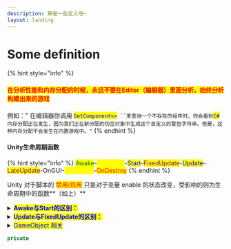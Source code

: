 ```yaml
---
description: 算是一些定义吧~
layout: landing
---
```


# Some definition

{% hint style="info" %}
#### <mark style="color:red;">**在分析性能和内存分配的时候，永远不要在Editor（编辑器）里面分析，始终分析构建出来的游戏**</mark>

例如：" 在编辑器你调用 <mark style="color:blue;">`GetComponent<>`</mark>` ``来查询一个不存在的组件时，你会看到`<mark style="color:blue;">`C#`</mark>`内存分配正在发生，因为我们正在新分配的伪空对象中生成这个自定义的警告字符串。但是，这种内存分配不会发生在内置游戏中。"`
{% endhint %}

#### Unity生命周期函数

{% hint style="info" %}
<mark style="color:green;">Awake</mark>-<mark style="color:yellow;">OnEnable</mark>-<mark style="color:blue;">Start</mark>-<mark style="color:purple;">FixedUpdate</mark>-<mark style="color:blue;">Update</mark>-<mark style="color:purple;">LateUpdate</mark>-OnGUI-<mark style="color:yellow;">OnDisable</mark>-<mark style="color:red;">OnDestroy</mark>
{% endhint %}

Unity 对于脚本的 <mark style="color:red;">禁用/启用</mark> 只是对于变量 enable 的状态改变，受影响的则为生命周期中的函数**（如上）**

<details>

<summary><mark style="color:blue;"><strong>Awake与Start的区别：</strong></mark></summary>

* Awake 在挂载的游戏对象首次激活时候执行，和脚本状态无关
* Start 则在挂载的游戏对象为激活状态且脚本首次激活后在OnEnable函数执行后执行

</details>

<details>

<summary><mark style="color:blue;"><strong>Update与FixedUpdate的区别：</strong></mark></summary>

* Update是每次渲染帧调用一次
* FixedUpdate



</details>

<details>

<summary><mark style="color:blue;">GameObject 相关</mark> </summary>

1. [我们是否保留 Unity自定义 operator == ？](https://blog.unity.com/technology/custom-operator-should-we-keep-it)
2. [不要使用 Unity Objects == Null](https://jacx.net/2015/11/20/dont-use-equals-null-on-unity-objects.html)

Unity对==进行了特殊处理，也就是<mark style="color:blue;">重写了==运算符</mark>（还有<mark style="color:blue;">!=</mark>），更改了其行为，但这样更改有个缺点：就是unity要进行两次对象比较，对象之间相互传递或传递到 <mark style="color:blue;">null</mark> 的速度比预期的慢。所以 用 <mark style="color:blue;">==</mark> 来进行的判 <mark style="color:blue;">null</mark> 的 代价会比预期的昂贵

Unity对象是 由 <mark style="color:blue;">C/C++</mark> 对象包装的，称为<mark style="color:blue;">C#</mark>包装对象。所以当对象被销毁时，底层<mark style="color:blue;">C++</mark>对象也会被销毁，但是<mark style="color:blue;">C#</mark>对象必须等待垃圾回收。这也意味着可能存在<mark style="color:blue;">C#</mark>包装对象包装了一个已经被销毁了的 <mark style="color:blue;">C/C++</mark> 对象，如果将此对象与 <mark style="color:blue;">null</mark> 进行比较的话，在这种情况下， Unity 重载的 <mark style="color:blue;">==</mark> 运算符会返回 <mark style="color:blue;">true</mark>，表示对象已经被销毁，但是如果是把对象转换为 <mark style="color:blue;">C#</mark> 的基类 <mark style="color:blue;">`System.Object`</mark> 的话，则情况相反，如果GC垃圾回收还没有进行。

<mark style="color:blue;">`?? 和 ? 运算符`</mark>的行为与 unity 重载的== 不一致，它们也是做了一个空检查，但那个是做了一个 <mark style="color:blue;">纯 c#</mark> 空检查，所以没法绕过它们去调用Unity重载自定义的空检查，包括类似情况的还有 <mark style="color:blue;">`is 和 as 运算符`</mark>，还有下面的例子

因此，建议在判断为 <mark style="color:blue;">null</mark> 的时候使用&#x20;

```csharp
void isVaild(UnityObject obj)
{
    if (obj) 
    {
        // 理由是 UnityObject 对象实现了 对 Bool 的隐式（implicit）转换
    }
}
```

```csharp
public class GameObjectIsNull : MonoBehaviour
{
  private void Awake()
  {
    object o1 = 1, o2 = 1;
    if (o1 == o2) print($"o == 1");                  // × 等于运算 == 对于值类型是计算的值，对于引用类型则是计算的地址
    else print("o1 != o2");                          // √ 判断会进这里(this way)，因为两个对象地址不同

    GameObject go = new GameObject();
    DestroyImmediate(go);

    if (go == null) print($"go是：{go}");             // √ 原因是 GameObject 重载了 == 运算
    if (ReferenceEquals(go, null)) print("RE go");   // × 地址不一样

    object oo = (object)go;
    print($"oo是：{oo}");                             // 一样是 null
    
    if (oo.Equals(null)) print("oo.Equals(null)");   // √ Equals是比较的值
    if (oo is null) print("oo is null");             // × is 是会忽略对象的所有重载，真正意义的去检查这个对象类型的
    if (oo == null) print("oo == null");             // × 由于这里是转换为 System.Object, 所以也屏蔽了子类go写的重载，和 is 有异曲同工之妙
    if (ReferenceEquals(oo, null)) print("RE oo");   // × 该方法直接调用的 == 进行判断返回，引用类型判断的引用地址，不一样

    object oc = null; print(oc == null);             // √
  }
}
```

![](../../.gitbook/assets/Snipaste\_2022-07-10\_13-02-31.png) -- [<mark style="color:blue;">详阅 object.cs</mark>](https://referencesource.microsoft.com/#mscorlib/system/object.cs)<mark style="color:blue;"></mark>



</details>

```csharp
private 
```




